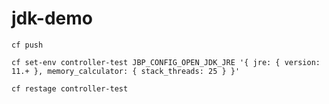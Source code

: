 # jdk-demo


`cf push`

`cf set-env controller-test JBP_CONFIG_OPEN_JDK_JRE '{ jre: { version: 11.+ }, memory_calculator: { stack_threads: 25 } }'`

`cf restage controller-test`
